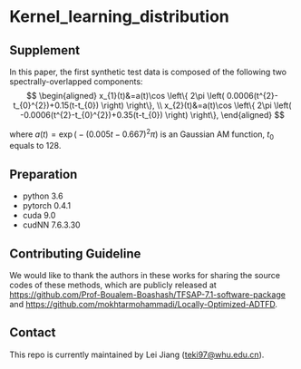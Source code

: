 # Kernel_learning_distribution
## Supplement
In this paper, the first synthetic test data is composed of the following two spectrally-overlapped components:  
$$
\begin{aligned}
x_{1}(t)&=a(t)\cos \left\{ 2\pi \left( 0.0006(t^{2}-t_{0}^{2})+0.15(t-t_{0}) \right) \right\},  \\
x_{2}(t)&=a(t)\cos \left\{ 2\pi \left( -0.0006(t^{2}-t_{0}^{2})+0.35(t-t_{0}) \right) \right\},
\end{aligned}
$$

where $a(t)=\exp\big(-(0.005t-0.667)^{2}\pi\big)$ is an Gaussian AM function, $t_0$ equals to 128.
## Preparation
- python 3.6
- pytorch 0.4.1
- cuda 9.0
- cudNN 7.6.3.30
## Contributing Guideline
We would like to thank the authors in these works for sharing the source codes of these methods, which are publicly released at https://github.com/Prof-Boualem-Boashash/TFSAP-7.1-software-package and https://github.com/mokhtarmohammadi/Locally-Optimized-ADTFD.
## Contact
This repo is currently maintained by Lei Jiang (teki97@whu.edu.cn).
